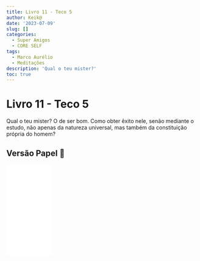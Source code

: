 ```yaml
---
title: Livro 11 - Teco 5
author: Keik@
date: '2023-07-09'
slug: []
categories:
  - Super Amigos
  - CORE SELF
tags:
  - Marco Aurélio
  - Meditações
description: 'Qual o teu mister?'
toc: true
---
```


# Livro 11 - Teco 5

Qual o teu mister? O de ser bom. Como obter êxito nele, senão mediante o estudo, não apenas da natureza universal, mas também da constituição própria do homem?

## Versão Papel :book:
<iframe style="width:120px;height:240px;" marginwidth="0" marginheight="0" scrolling="no" frameborder="0" src="//ws-na.amazon-adsystem.com/widgets/q?ServiceVersion=20070822&OneJS=1&Operation=GetAdHtml&MarketPlace=BR&source=ss&ref=as_ss_li_til&ad_type=product_link&tracking_id=mundodekeika-20&language=pt_BR&marketplace=amazon&region=BR&placement=B092FVY4BB&asins=B092FVY4BB&linkId=37c5ec14221f61f811029aa88b520891&show_border=true&link_opens_in_new_window=true"></iframe>